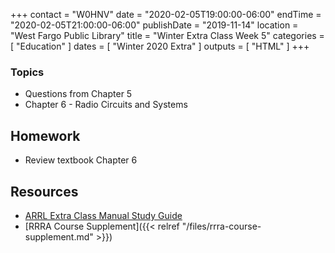 +++
contact = "W0HNV"
date = "2020-02-05T19:00:00-06:00"
endTime = "2020-02-05T21:00:00-06:00"
publishDate = "2019-11-14"
location = "West Fargo Public Library"
title = "Winter Extra Class Week 5"
categories = [ "Education" ]
dates = [ "Winter 2020 Extra" ]
outputs = [ "HTML" ]
+++

### Topics 

* Questions from Chapter 5
* Chapter 6 - Radio Circuits and Systems

## Homework

* Review textbook Chapter 6

## Resources

* [ARRL Extra Class Manual Study Guide](http://www.arrl.org/files/file/Extra%20Class%20License%20Manual/ECLM%2011th%20edition/ECLM%202016%20Studyguide.pdf)
* [RRRA Course Supplement]({{< relref "/files/rrra-course-supplement.md" >}})

